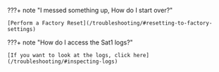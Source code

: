???+ note "I messed something up, How do I start over?"

    [Perform a Factory Reset](/troubleshooting/#resetting-to-factory-settings)

???+ note "How do I access the Sat1 logs?"

    [If you want to look at the logs, click here](/troubleshooting/#inspecting-logs)